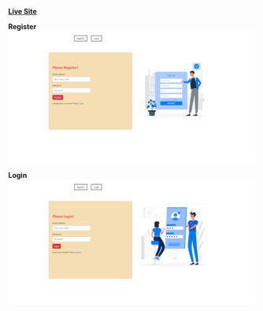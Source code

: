 **[Live Site](https://serene-pudding-76c6c3.netlify.app/)**

**Register**
![](readmeImg/register.png)

**Login**
![](readmeImg/login.png)
